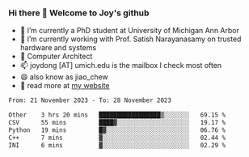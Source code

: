 ### Hi there 👋 Welcome to Joy's github

- 🔭 I’m currently a PhD student at University of Michigan Ann Arbor
- 🌱 I’m currently working with Prof. Satish Narayanasamy on trusted hardware and systems
- 👯 Computer Architect
- 📫 joydong [AT] umich.edu is the mailbox I check most often
- 😄 also know as jiao_chew
- 💬 read more at [my website](https://joydddd.github.io/)
<!--START_SECTION:waka-->

```txt
From: 21 November 2023 - To: 28 November 2023

Other    3 hrs 20 mins   █████████████████▒░░░░░░░   69.15 %
CSV      55 mins         ████▓░░░░░░░░░░░░░░░░░░░░   19.17 %
Python   19 mins         █▓░░░░░░░░░░░░░░░░░░░░░░░   06.76 %
C++      7 mins          ▓░░░░░░░░░░░░░░░░░░░░░░░░   02.44 %
INI      6 mins          ▓░░░░░░░░░░░░░░░░░░░░░░░░   02.29 %
```

<!--END_SECTION:waka-->
